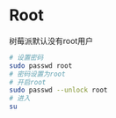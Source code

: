 # Root
树莓派默认没有root用户

```sh
# 设置密码
sudo passwd root
# 密码设置为root
# 开启root
sudo passwd --unlock root
# 进入
su
```